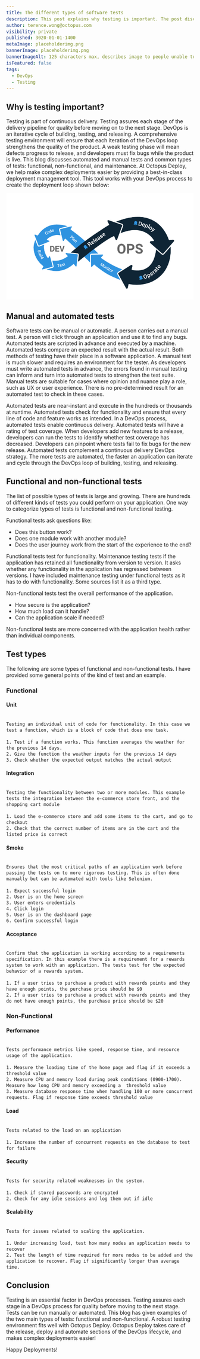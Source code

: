 ```yaml
---
title: The different types of software tests
description: This post explains why testing is important. The post discusses the two methods of testing, manual and automated and the two broad types of testing, functional and non-functional. The post gives some examples of different types of tests.
author: terence.wong@octopus.com
visibility: private
published: 3020-01-01-1400
metaImage: placeholderimg.png
bannerImage: placeholderimg.png
bannerImageAlt: 125 characters max, describes image to people unable to see it.
isFeatured: false
tags:
  - DevOps
  - Testing
---
```


<!-- see https://github.com/OctopusDeploy/blog/blob/master/tags.txt for a comprehensive list of tags -->

## Why is testing important?

Testing is part of continuous delivery. Testing assures each stage of the delivery pipeline for quality before moving on to the next stage. DevOps is an iterative cycle of building, testing, and releasing. A comprehensive testing environment will ensure that each iteration of the DevOps loop strengthens the quality of the product. A weak testing phase will mean defects progress to release, and developers must fix bugs while the product is live. This blog discusses automated and manual tests and common types of tests: functional, non-functional, and maintenance. At Octopus Deploy, we help make complex deployments easier by providing a best-in-class deployment management tool. This tool works with your DevOps process to create the deployment loop shown below:

![Octopus DevOps](devops-cycle.png "width=500")

## Manual and automated tests

Software tests can be manual or automatic. A person carries out a manual test. A person will click through an application and use it to find any bugs. Automated tests are scripted in advance and executed by a machine. Automated tests compare an expected result with the actual result. Both methods of testing have their place in a software application. A manual test is much slower and requires an environment for the tester. As developers must write automated tests in advance, the errors found in manual testing can inform and turn into automated tests to strengthen the test suite. Manual tests are suitable for cases where opinion and nuance play a role, such as UX or user experience. There is no pre-determined result for an automated test to check in these cases.

Automated tests are near-instant and execute in the hundreds or thousands at runtime. Automated tests check for functionality and ensure that every line of code and feature works as intended. In a DevOps process, automated tests enable continuous delivery. Automated tests will have a rating of test coverage. When developers add new features to a release, developers can run the tests to identify whether test coverage has decreased. Developers can pinpoint where tests fail to fix bugs for the new release. Automated tests complement a continuous delivery DevOps strategy. The more tests are automated, the faster an application can iterate and cycle through the DevOps loop of building, testing, and releasing.

## Functional and non-functional tests

The list of possible types of tests is large and growing. There are hundreds of different kinds of tests you could perform on your application. One way to categorize types of tests is functional and non-functional testing.

Functional tests ask questions like:

- Does this button work?
- Does one module work with another module?
- Does the user journey work from the start of the experience to the end?

Functional tests test for functionality. Maintenance testing tests if the application has retained all functionality from version to version. It asks whether any functionality in the application has regressed between versions. I have included maintenance testing under functional tests as it has to do with functionality. Some sources list it as a third type.

Non-functional tests test the overall performance of the application.

- How secure is the application?
- How much load can it handle?
- Can the application scale if needed?

Non-functional tests are more concerned with the application health rather than individual components.

## Test types

The following are some types of functional and non-functional tests. I have provided some general points of the kind of test and an example.

### Functional

#### Unit

```

Testing an individual unit of code for functionality. In this case we test a function, which is a block of code that does one task.

1. Test if a function works. This function averages the weather for the previous 14 days.
2. Give the function the weather inputs for the previous 14 days
3. Check whether the expected output matches the actual output

```

#### Integration

```

Testing the functionality between two or more modules. This example tests the integration between the e-commerce store front, and the shopping cart module

1. Load the e-commerce store and add some items to the cart, and go to checkout
2. Check that the correct number of items are in the cart and the listed price is correct

```

#### Smoke

```

Ensures that the most critical paths of an application work before passing the tests on to more rigorous testing. This is often done manually but can be automated with tools like Selenium.

1. Expect successful login
2. User is on the home screen
3. User enters credentials
4. Click login
5. User is on the dashboard page
6. Confirm successful login
```

#### Acceptance

```

Confirm that the application is working according to a requirements specification. In this example there is a requirement for a rewards system to work with an application. The tests test for the expected behavior of a rewards system.

1. If a user tries to purchase a product with rewards points and they have enough points, the purchase price should be $0
2. If a user tries to purchase a product with rewards points and they do not have enough points, the purchase price should be $20

```

### Non-Functional

#### Performance

```

Tests performance metrics like speed, response time, and resource usage of the application.

1. Measure the loading time of the home page and flag if it exceeds a threshold value
2. Measure CPU and memory load during peak conditions (0900-1700). Measure how long CPU and memory exceeding a  threshold value
3. Measure database response time when handling 100 or more concurrent requests. Flag if response time exceeds threshold value

```

#### Load

```

Tests related to the load on an application

1. Increase the number of concurrent requests on the database to test for failure

```

#### Security

```

Tests for security related weaknesses in the system.

1. Check if stored passwords are encrypted
2. Check for any idle sessions and log them out if idle

```

#### Scalability

```

Tests for issues related to scaling the application.

1. Under increasing load, test how many nodes an application needs to recover
2. Test the length of time required for more nodes to be added and the application to recover. Flag if significantly longer than average time.

```

## Conclusion

Testing is an essential factor in DevOps processes. Testing assures each stage in a DevOps process for quality before moving to the next stage. Tests can be run manually or automated. This blog has given examples of the two main types of tests: functional and non-functional. A robust testing environment fits well with Octopus Deploy. Octopus Deploy takes care of the release, deploy and automate sections of the DevOps lifecycle, and makes complex deployments easier!

Happy Deployments!
